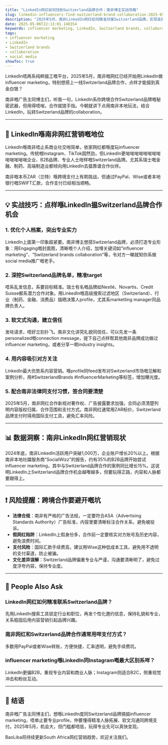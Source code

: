 ```yaml
---
title: "LinkedIn网红如何找到Switzerland品牌合作：南非博主实战攻略"
slug: linkedin-influencers-find-switzerland-brand-collaboration-2025-05-06
description: "2025年5月，南非LinkedIn网红如何精准对接Switzerland品牌，实现高效influencer marketing合作？本文结合南非社媒生态和支付习惯，教你玩转LinkedIn跨境合作。"
date: 2025-05-06T22:13:01.148354
keywords: influencer marketing, LinkedIn, Switzerland brands, collaboration, social media
tags:
- influencer marketing
- LinkedIn
- Switzerland brands
- collaboration
- social media
showToc: true
---
```


LinkedIn唔再系纯粹搵工嘅平台，2025年5月，南非嘅网红已经开始用LinkedIn做influencer marketing，特别想搭上一线Switzerland品牌合作，点样才能搵到真金白银？

南非嘅广告主同博主们，听我一句，LinkedIn系你跨境合作Switzerland品牌嘅秘密武器，但用得唔啱，合作就搓手指。今朝就讲下点用南非本地玩法，结合LinkedIn，玩转Switzerland品牌的collaboration。

---

## 📢 LinkedIn喺南非网红营销嘅地位

LinkedIn喺南非唔止系商业社交咁简单，依家网红都喺度玩influencer marketing。传统嘅Instagram、TikTok固然劲，但LinkedIn更啱啱啱啱啱啱啱啱啱啱啱啱啱企业、B2B品牌、专业人士咁样嘅Switzerland品牌。尤其系瑞士嘅金融、制药、高端制造业都倾向用LinkedIn去揾靠谱合作伙伴。

南非嘅本币ZAR（兰特）喺跨境支付上有啲挑战，但通过PayPal、Wise或者本地银行嘅SWIFT汇款，合作支付已经相当顺畅。

---

## 💡 实战技巧：点样喺LinkedIn揾Switzerland品牌合作机会

### 1. 优化个人档案，突出专业实力

LinkedIn上面第一印象超紧要。南非博主想搭Switzerland品牌，必须打造专业形象：用Engaging嘅封面图，清晰嘅个人介绍，加埋关键词如“influencer marketing”、“Switzerland brands collaboration”等，令对方一睇就知你系做social media推广嘅老手。

### 2. 深挖Switzerland品牌名单，精准target

唔系乱发信息，系要目标精准。瑞士有名嘅品牌如Nestlé、Novartis、Credit Suisse都系潜力合作对象。用LinkedIn嘅高级搜索过滤地区（Switzerland）、行业（制药、金融、消费品）搵晒决策人profile，尤其系marketting manager同品牌负责人。

### 3. 软文式沟通，建立信任

发咗请求，唔好立刻扑飞。南非文化讲究礼貌同信任，可以先发一条personalized嘅connection message，提下自己点样帮其他南非品牌成功做过influencer marketing，或者分享一啲industry insights。

### 4. 用内容吸引对方关注

LinkedIn最大优势系内容营销。喺profile同feed发布对Switzerland市场嘅见解和案例分析，用#SwitzerlandBrands #InfluencerMarketing等标签，增加曝光度。

### 5. 配合南非法律同支付习惯，签合同要清楚

2025年5月，南非网红合作新规对著作权、广告披露要求加强，合同必须清楚列明内容版权归属、合作范围和支付方式。南非网红通常用ZAR标价，Switzerland品牌支付时得用国际支付工具，避免汇率风险。

---

## 📊 数据洞察：南非LinkedIn网红营销现状

2024年底，南非LinkedIn活跃用户突破1,000万，企业账户增长20%以上。根据南非本地社媒服务商“SocialWizz”的报告，约有35%的B2B品牌开始尝试influencer marketing，其中与Switzerland品牌合作的案例同比增长15%。这说明LinkedIn上Switzerland品牌合作机会越嚟越多，但要玩得正路，内容和人脉都要跟得上。

---

## ❗ 风险提醒：跨境合作要避开嘅坑

- **法律合规**：南非有严格的广告法规，一定要符合ASA（Advertising Standards Authority）广告标准，内容里要清晰标注合作关系，避免被投诉。
- **假网红陷阱**：LinkedIn上假身份多，合作前一定要核实对方账号及历史内容，避免浪费时间。
- **支付风险**：国际汇款手续费高，建议用Wise这种低成本工具，避免用不透明的支付渠道，防止被骗。
- **文化差异误解**：Switzerland品牌偏重专业与严谨，沟通要清晰明了，避免过度浮夸内容，保持专业度。

---

## 🤔 People Also Ask

### LinkedIn网红如何精准联系Switzerland品牌？

先用LinkedIn搜索工具锁定行业和职位，再发个性化邀约信息，保持礼貌和专业，关系稳固后用内容营销引起品牌兴趣。

### 南非网红和Switzerland品牌合作通常用咩支付方式？

多数用PayPal或者Wise转账，方便快捷，汇率透明，避免手续费坑。

### influencer marketing喺LinkedIn同Instagram嘅最大区别系咩？

LinkedIn更偏B2B，重视专业内容和商业人脉；Instagram则适合B2C，侧重视觉冲击和粉丝互动。

---

## 📢 结语

南非嘅广告主同博主们，想喺LinkedIn度同Switzerland品牌搞掂influencer marketing，唔单止要专业profile，仲要懂得精准人脉拓展、软文沟通同跨境支付。2025年5月，机会大，但门槛都唔低，玩得专业先可以真快变现。

BaoLiba将持续更新South Africa网红营销趋势，欢迎关注我们。